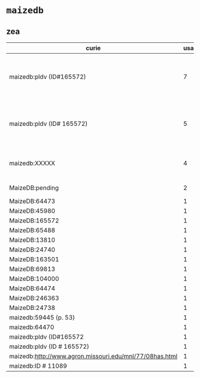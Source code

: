 # `maizedb`

## zea

| curie                                                   |   usages | nodes                                                                                                                                                                                                                                                                                                      |
|---------------------------------------------------------|----------|------------------------------------------------------------------------------------------------------------------------------------------------------------------------------------------------------------------------------------------------------------------------------------------------------------|
| maizedb:pldv (ID#165572)                                |        7 | [ZEA:0015036](http://purl.obolibrary.org/obo/ZEA_0015036), [ZEA:0015071](http://purl.obolibrary.org/obo/ZEA_0015071), [ZEA:0015073](http://purl.obolibrary.org/obo/ZEA_0015073), [ZEA:0015084](http://purl.obolibrary.org/obo/ZEA_0015084), [ZEA:0015085](http://purl.obolibrary.org/obo/ZEA_0015085), ... |
| maizedb:pldv (ID# 165572)                               |        5 | [ZEA:0015088](http://purl.obolibrary.org/obo/ZEA_0015088), [ZEA:0015091](http://purl.obolibrary.org/obo/ZEA_0015091), [ZEA:0015092](http://purl.obolibrary.org/obo/ZEA_0015092), [ZEA:0015139](http://purl.obolibrary.org/obo/ZEA_0015139), [ZEA:0015171](http://purl.obolibrary.org/obo/ZEA_0015171), ... |
| maizedb:XXXXX                                           |        4 | [ZEA:0015070](http://purl.obolibrary.org/obo/ZEA_0015070), [ZEA:0015079](http://purl.obolibrary.org/obo/ZEA_0015079), [ZEA:0015080](http://purl.obolibrary.org/obo/ZEA_0015080), [ZEA:0015081](http://purl.obolibrary.org/obo/ZEA_0015081)                                                                 |
| MaizeDB:pending                                         |        2 | [ZEA:0015039](http://purl.obolibrary.org/obo/ZEA_0015039), [ZEA:0015052](http://purl.obolibrary.org/obo/ZEA_0015052)                                                                                                                                                                                       |
| MaizeDB:64473                                           |        1 | [ZEA:0015009](http://purl.obolibrary.org/obo/ZEA_0015009)                                                                                                                                                                                                                                                  |
| MaizeDB:45980                                           |        1 | [ZEA:0015011](http://purl.obolibrary.org/obo/ZEA_0015011)                                                                                                                                                                                                                                                  |
| MaizeDB:165572                                          |        1 | [ZEA:0015013](http://purl.obolibrary.org/obo/ZEA_0015013)                                                                                                                                                                                                                                                  |
| MaizeDB:65488                                           |        1 | [ZEA:0015022](http://purl.obolibrary.org/obo/ZEA_0015022)                                                                                                                                                                                                                                                  |
| MaizeDB:13810                                           |        1 | [ZEA:0015024](http://purl.obolibrary.org/obo/ZEA_0015024)                                                                                                                                                                                                                                                  |
| MaizeDB:24740                                           |        1 | [ZEA:0015027](http://purl.obolibrary.org/obo/ZEA_0015027)                                                                                                                                                                                                                                                  |
| MaizeDB:163501                                          |        1 | [ZEA:0015028](http://purl.obolibrary.org/obo/ZEA_0015028)                                                                                                                                                                                                                                                  |
| MaizeDB:69813                                           |        1 | [ZEA:0015041](http://purl.obolibrary.org/obo/ZEA_0015041)                                                                                                                                                                                                                                                  |
| MaizeDB:104000                                          |        1 | [ZEA:0015042](http://purl.obolibrary.org/obo/ZEA_0015042)                                                                                                                                                                                                                                                  |
| MaizeDB:64474                                           |        1 | [ZEA:0015043](http://purl.obolibrary.org/obo/ZEA_0015043)                                                                                                                                                                                                                                                  |
| MaizeDB:246363                                          |        1 | [ZEA:0015045](http://purl.obolibrary.org/obo/ZEA_0015045)                                                                                                                                                                                                                                                  |
| MaizeDB:24738                                           |        1 | [ZEA:0015047](http://purl.obolibrary.org/obo/ZEA_0015047)                                                                                                                                                                                                                                                  |
| maizedb:59445 (p. 53)                                   |        1 | [ZEA:0015075](http://purl.obolibrary.org/obo/ZEA_0015075)                                                                                                                                                                                                                                                  |
| maizedb:64470                                           |        1 | [ZEA:0015076](http://purl.obolibrary.org/obo/ZEA_0015076)                                                                                                                                                                                                                                                  |
| maizedb:pldv (ID#165572                                 |        1 | [ZEA:0015137](http://purl.obolibrary.org/obo/ZEA_0015137)                                                                                                                                                                                                                                                  |
| maizedb:pldv (ID # 165572)                              |        1 | [ZEA:0015140](http://purl.obolibrary.org/obo/ZEA_0015140)                                                                                                                                                                                                                                                  |
| maizedb:http://www.agron.missouri.edu/mnl/77/08has.html |        1 | [ZEA:0015141](http://purl.obolibrary.org/obo/ZEA_0015141)                                                                                                                                                                                                                                                  |
| maizedb:ID # 11089                                      |        1 | [ZEA:0015170](http://purl.obolibrary.org/obo/ZEA_0015170)                                                                                                                                                                                                                                                  |

